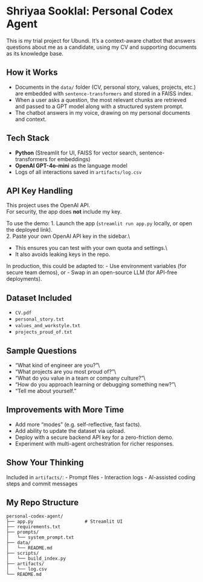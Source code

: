# Shriyaa Sooklal: Personal Codex Agent

This is my trial project for Ubundi. It’s a context-aware chatbot that answers questions about me as a candidate, using my CV and supporting documents as its knowledge base.

## How it Works

-   Documents in the `data/` folder (CV, personal story, values, projects, etc.) are embedded with `sentence-transformers` and stored in a FAISS index.
-   When a user asks a question, the most relevant chunks are retrieved and passed to a GPT model along with a structured system prompt.
-   The chatbot answers in my voice, drawing on my personal documents and context.

## Tech Stack

-   **Python** (Streamlit for UI, FAISS for vector search, sentence-transformers for embeddings)
-   **OpenAI GPT-4o-mini** as the language model
-   Logs of all interactions saved in `artifacts/log.csv`

## API Key Handling

This project uses the OpenAI API.\
For security, the app does **not** include my key.

To use the demo: 1. Launch the app (`streamlit run app.py` locally, or open the deployed link).\
2. Paste your own OpenAI API key in the sidebar.\
- This ensures you can test with your own quota and settings.\
- It also avoids leaking keys in the repo.

In production, this could be adapted to: - Use environment variables (for secure team demos), or - Swap in an open-source LLM (for API-free deployments).

## Dataset Included

-   `CV.pdf`
-   `personal_story.txt`
-   `values_and_workstyle.txt`
-   `projects_proud_of.txt`

## Sample Questions

-   “What kind of engineer are you?”\
-   “What projects are you most proud of?”\
-   “What do you value in a team or company culture?”\
-   “How do you approach learning or debugging something new?”\
-   “Tell me about yourself.”

## Improvements with More Time

-   Add more “modes” (e.g. self-reflective, fast facts).
-   Add ability to update the dataset via upload.
-   Deploy with a secure backend API key for a zero-friction demo.
-   Experiment with multi-agent orchestration for richer responses.

## Show Your Thinking

Included in `artifacts/`: - Prompt files - Interaction logs - AI-assisted coding steps and commit messages

## My Repo Structure

```         
personal-codex-agent/
├── app.py                   # Streamlit UI
├── requirements.txt
├── prompts/
│   └── system_prompt.txt    
├── data/                    
│   └── README.md
├── scripts/
│   └── build_index.py       
├── artifacts/
│   └── log.csv             
└── README.md
```
